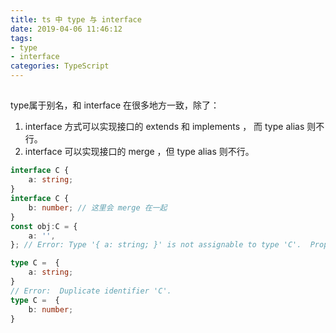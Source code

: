 ```yaml
---
title: ts 中 type 与 interface
date: 2019-04-06 11:46:12
tags:
- type
- interface
categories: TypeScript
---
```


## 
type属于别名，和 interface 在很多地方一致，除了：
1. interface 方式可以实现接口的 extends 和 implements ， 而 type alias 则不行。
2. interface 可以实现接口的 merge ，但 type alias 则不行。

```ts
interface C {
    a: string;
}
interface C {
    b: number; // 这里会 merge 在一起
}
const obj:C = {
    a: '',
}; // Error: Type '{ a: string; }' is not assignable to type 'C'.  Property 'b' is missing in type '{ a: string; }'.

type C =  {
    a: string;
}
// Error:  Duplicate identifier 'C'.
type C =  {
    b: number;
}
```
